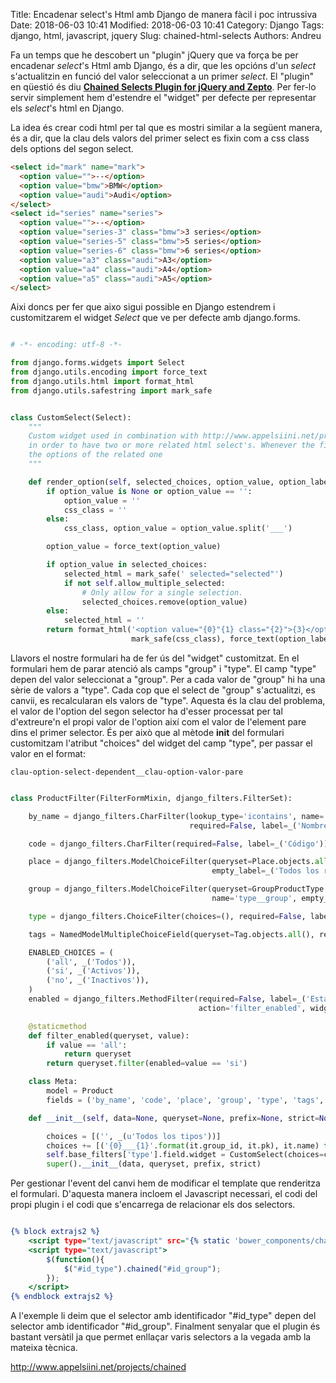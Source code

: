 Title: Encadenar select's Html amb Django de manera fàcil i poc intrussiva
Date: 2018-06-03 10:41
Modified: 2018-06-03 10:41
Category: Django
Tags: django, html, javascript, jquery
Slug: chained-html-selects
Authors: Andreu


Fa un temps que he descobert un "plugin" jQuery que va força be per encadenar <em>select</em>'s Html amb Django, és a dir, que les opcións d'un <em>select</em> s'actualitzin en funció del valor seleccionat a un primer <em>select</em>. El "plugin" en qüestió és diu <strong><a href="http://www.appelsiini.net/projects/chained" target="_blank">Chained Selects Plugin for jQuery and Zepto</a></strong>. Per fer-lo servir simplement hem d'estendre el "widget" per defecte per representar els <em>select</em>'s html en Django.<!--more-->

La idea és crear codi html per tal que es mostri similar a la següent manera, és a dir, que la clau dels valors del primer select es fixin com a css class dels options del segon select.

```html
<select id="mark" name="mark">
  <option value="">--</option>
  <option value="bmw">BMW</option>
  <option value="audi">Audi</option>
</select>
<select id="series" name="series">
  <option value="">--</option>
  <option value="series-3" class="bmw">3 series</option>
  <option value="series-5" class="bmw">5 series</option>
  <option value="series-6" class="bmw">6 series</option>
  <option value="a3" class="audi">A3</option>
  <option value="a4" class="audi">A4</option>
  <option value="a5" class="audi">A5</option>
</select>
```

Aixi doncs per fer que aixo sigui possible en Django estendrem i customitzarem el widget <em>Select</em> que ve per defecte amb django.forms. 

```python

# -*- encoding: utf-8 -*-

from django.forms.widgets import Select
from django.utils.encoding import force_text
from django.utils.html import format_html
from django.utils.safestring import mark_safe


class CustomSelect(Select):
    """
    Custom widget used in combination with http://www.appelsiini.net/projects/chained
    in order to have two or more related html select's. Whenever the first select is changed updates
    the options of the related one
    """

    def render_option(self, selected_choices, option_value, option_label):
        if option_value is None or option_value == '':
            option_value = ''
            css_class = ''
        else:
            css_class, option_value = option_value.split('___')

        option_value = force_text(option_value)

        if option_value in selected_choices:
            selected_html = mark_safe(' selected="selected"')
            if not self.allow_multiple_selected:
                # Only allow for a single selection.
                selected_choices.remove(option_value)
        else:
            selected_html = ''
        return format_html('<option value="{0}"{1} class="{2}">{3}</option>', option_value, selected_html,
                           mark_safe(css_class), force_text(option_label))

```

Llavors el nostre formulari ha de fer ús del "widget" customitzat. En el formulari hem de parar atenció als camps "group" i "type". El camp "type" depen del valor seleccionat a "group". Per a cada valor de "group" hi ha una sèrie de valors a "type". Cada cop que el select de "group" s'actualitzi, es canvii, es recalcularan els valors de "type". Aquesta és la clau del problema, el valor de l'option del segon selector ha d'esser processat per tal d'extreure'n el propi valor de l'option així com el valor de l'element pare dins el primer selector. És per això que al mètode __init__ del formulari customitzam l'atribut "choices" del widget del camp "type", per passar el valor en el format:

<code>clau-option-select-dependent__clau-option-valor-pare</code>

```python

class ProductFilter(FilterFormMixin, django_filters.FilterSet):

    by_name = django_filters.CharFilter(lookup_type='icontains', name='translations__name',
                                        required=False, label=_('Nombre'))

    code = django_filters.CharFilter(required=False, label=_('Código'))

    place = django_filters.ModelChoiceFilter(queryset=Place.objects.all(), required=False,
                                             empty_label=_('Todos los recintos'), name='product_places')

    group = django_filters.ModelChoiceFilter(queryset=GroupProductType.objects.all(), required=False,
                                             name='type__group', empty_label=_('Todos los grupos'))

    type = django_filters.ChoiceFilter(choices=(), required=False, label=_('Todos los tipos'))

    tags = NamedModelMultipleChoiceField(queryset=Tag.objects.all(), required=False, label=_(u'Seleccione algún tag'))

    ENABLED_CHOICES = (
        ('all', _('Todos')),
        ('si', _('Activos')),
        ('no', _('Inactivos')),
    )
    enabled = django_filters.MethodFilter(required=False, label=_('Estado'),
                                          action='filter_enabled', widget=forms.Select(choices=ENABLED_CHOICES))

    @staticmethod
    def filter_enabled(queryset, value):
        if value == 'all':
            return queryset
        return queryset.filter(enabled=value == 'si')

    class Meta:
        model = Product
        fields = ('by_name', 'code', 'place', 'group', 'type', 'tags', 'enabled')

    def __init__(self, data=None, queryset=None, prefix=None, strict=None):

        choices = [('', _(u'Todos los tipos'))]
        choices += [('{0}___{1}'.format(it.group_id, it.pk), it.name) for it in ProductType.objects.order_by('name')]
        self.base_filters['type'].field.widget = CustomSelect(choices=choices)
        super().__init__(data, queryset, prefix, strict)

```

Per gestionar l'event del canvi hem de modificar el template que renderitza el formulari. D'aquesta manera incloem el Javascript necessari, el codi del propi plugin i el codi que s'encarrega de relacionar els dos selectors. 

```djangotemplate

{% block extrajs2 %}
    <script type="text/javascript" src="{% static 'bower_components/chained/jquery.chained.min.js' %}"></script>
    <script type="text/javascript">
        $(function(){
            $("#id_type").chained("#id_group");
        });
    </script>
{% endblock extrajs2 %}
```

A l'exemple li deim que el selector amb identificador "#id_type" depen del selector amb identificador "#id_group". Finalment senyalar que el plugin és bastant versàtil ja que permet enllaçar varis selectors a la vegada amb la mateixa tècnica. 

<a href="http://www.appelsiini.net/projects/chained">http://www.appelsiini.net/projects/chained</a>
